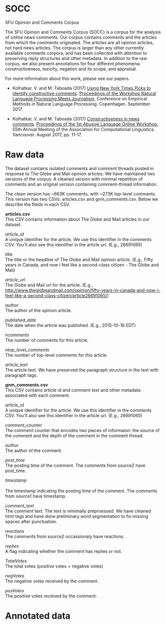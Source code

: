 # SOCC
SFU Opinion and Comments Corpus

The SFU Opinion and Comments Corpus (SOCC) is a corpus for the analysis of online news comments. Our corpus contains comments and the articles from which the comments originated. The articles are all opinion articles, not hard news articles. The corpus is larger than any other currently available comments corpora, and has been collected with attention to preserving reply structures and other metadata. In addition to the raw corpus, we also present annotations for four different phenomena: constructiveness, toxicity, negation and its scope, and appraisal. 

For more information about this work, please see our papers. 

- Kolhatkar. V. and M. Taboada (2017) [Using New York Times Picks to identify constructive comments](www.sfu.ca/~mtaboada/docs/publications/Kolhatkar_Taboada_EMNLP2017_WS.pdf). [Proceedings of the Workshop Natural Language Processing Meets Journalism](http://nlpj2017.fbk.eu/), Conference on Empirical Methods in Natural Language Processing. Copenhagen. September 2017.

- Kolhatkar, V. and M. Taboada (2017) [Constructiveness in news comments](www.sfu.ca/~mtaboada/docs/publications/Kolhatkar_Taboada_Abusive_Lg_WS_2017.pdf). [Proceedings of the 1st Abusive Language Online Workshop](https://sites.google.com/site/abusivelanguageworkshop2017/), 55th Annual Meeting of the Association for Computational Linguistics. Vancouver. August 2017, pp. 11-17.



# Raw data

The dataset contains isolated comments and comment threads posted in response to The Globe and Mail opinion articles. 
We have maintained two versions of the corpus. A cleaned version with minimal repetition of comments and an original version containing comment-thread information. 

The clean version has ~663K comments, with ~273K top-level comments. This version has two CSVs: articles.csv and gnm_comments.csv. Below we describe the fileds in each CSV.

<b>articles.csv</b><br>
This CSV contains information about The Globe and Mail articles in our dataset. 

<i>article_id</i><br>
A unique identifier for the article. We use this identifier in the comments CSV. You'll also see this identifier in the article url.  (E.g., 26691065)

<i>title</i><br>
The title or the headline of The Globe and Mail opinion article. (E.g., Fifty years in Canada, and now I feel like a second-class citizen - The Globe and Mail)

<i>article_url</i><br>
The Globe and Mail url for the article. (E.g., http://www.theglobeandmail.com/opinion/fifty-years-in-canada-and-now-i-feel-like-a-second-class-citizen/article26691065/)

<i>author</i><br>
The author of the opinion article. 

<i>published_date</i><br>
The date when the article was published. (E.g., 2015-10-16 EDT)

<i>ncomments</i><br>
The number of comments for this article. 

<i>ntop_level_comments</i><br>
The number of top-level comments for this article. 

<i>article_text</i><br>
The article text. We have preserved the paragraph structure in the text with paragraph tags. 

<b>gnm_comments.csv</b><br>
This CSV contains article id and comment text and other metadata associated with each comment. 

<i>article_id</i><br>
A unique identifier for the article. We use this identifier in the comments CSV. You'll also see this identifier in the article url. (E.g., 26691065)

<i>comment_counter</i><br>
The comment counter that encodes two pieces of informaion: the source of the comment and the depth of the comment in the comment thread. 

<i>author</i><br>
The author of the comment. 

<i>post_time</i><br>
The posting time of the comment. The comments from source2 have post_time. 

<i>timestamp</i><br>	
The timestamp indicating the posting time of the comment. The comments from source1 have timestamp. 

<i>comment_text</i><br>
The comment text. The text is minimally preproessed. We have cleaned html tags and have done preliminary word segmentation to fix missing spaces after punctuation. 

<i>reactions</i><br>
The comments from source2 occassionaly have reactions. 

<i>replies</i><br>
A flag indicating whether the comment has replies or not. 

<i>TotalVotes</i><br>
The total votes (positive votes + negative votes)

<i>negVotes</i><br>
The negative votes received by the comment.

<i>posVotes</i><br>
The positive votes received by the comment. 

# Annotated data


